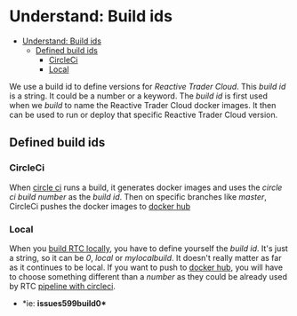 # Understand: Build ids

- [Understand: Build ids](#understand-build-ids)
  - [Defined build ids](#defined-build-ids)
    - [CircleCi](#circleci)
    - [Local](#local)

We use a build id to define versions for _Reactive Trader Cloud_. This _build id_ is a string. It could be a number or a keyword. The _build id_ is first used when we _build_ to name the Reactive Trader Cloud docker images. It then can be used to run or deploy that specific Reactive Trader Cloud version.

## Defined build ids

### CircleCi

When [circle ci][circleci] runs a build, it generates docker images and uses the _circle ci build number_ as the _build id_. Then on specific branches like _master_, CircleCi pushes the docker images to [docker hub][dockerhub]

### Local

When you [build RTC locally][local-build], you have to define yourself the _build id_. It's just a string, so it can be _0_, _local_ or _mylocalbuild_. It doesn't really matter as far as it continues to be local. If you want to push to [docker hub][dockerhub], you will have to choose something different than a _number_ as they could be already used by RTC [pipeline with circleci][circleci].

- \*ie: **issues599build0\***

[dockerhub]: https://hub.docker.com/u/reactivetradercloud/
[circleci]: ./circleci.md
[local-build]: ./build-rtc-locally.md
